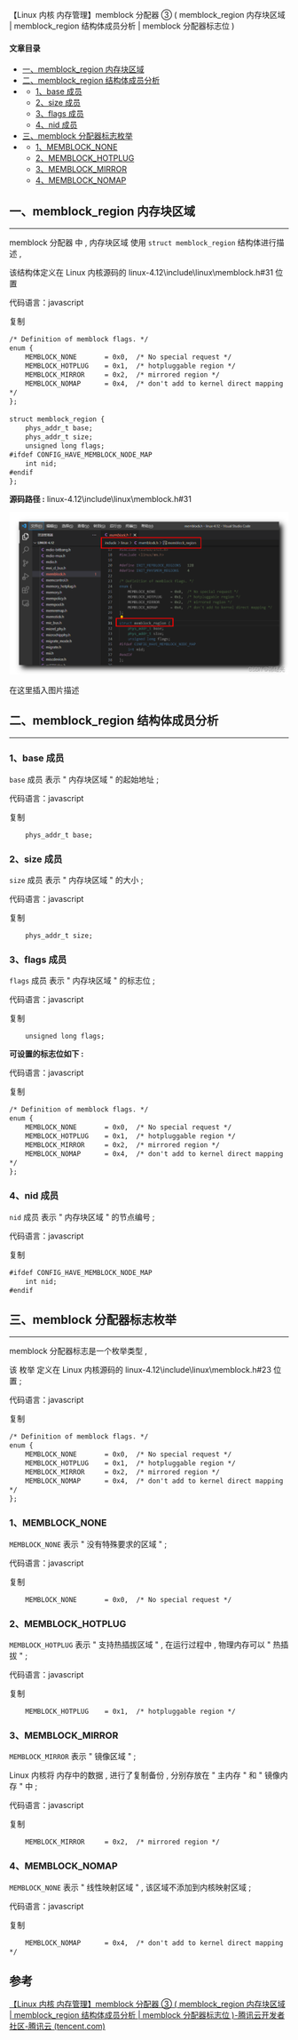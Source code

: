 【Linux 内核 内存管理】memblock 分配器 ③ ( memblock_region 内存块区域 | memblock_region 结构体成员分析 | memblock 分配器标志位 )

#### 文章目录

-   [一、memblock\_region 内存块区域](https://cloud.tencent.com/developer?from_column=20421&from=20421)
-   [二、memblock\_region 结构体成员分析](https://cloud.tencent.com/developer?from_column=20421&from=20421)
-   -   [1、base 成员](https://cloud.tencent.com/developer?from_column=20421&from=20421)
    -   [2、size 成员](https://cloud.tencent.com/developer?from_column=20421&from=20421)
    -   [3、flags 成员](https://cloud.tencent.com/developer?from_column=20421&from=20421)
    -   [4、nid 成员](https://cloud.tencent.com/developer?from_column=20421&from=20421)
-   [三、memblock 分配器标志枚举](https://cloud.tencent.com/developer?from_column=20421&from=20421)
-   -   [1、MEMBLOCK\_NONE](https://cloud.tencent.com/developer?from_column=20421&from=20421)
    -   [2、MEMBLOCK\_HOTPLUG](https://cloud.tencent.com/developer?from_column=20421&from=20421)
    -   [3、MEMBLOCK\_MIRROR](https://cloud.tencent.com/developer?from_column=20421&from=20421)
    -   [4、MEMBLOCK\_NOMAP](https://cloud.tencent.com/developer?from_column=20421&from=20421)

## 一、memblock\_region 内存块区域

* * *

memblock 分配器 中 , 内存块区域 使用 `struct memblock_region` 结构体进行描述 ,

该结构体定义在 Linux 内核源码的 linux-4.12\\include\\linux\\memblock.h#31 位置

代码语言：javascript

复制

    /* Definition of memblock flags. */
    enum {
    	MEMBLOCK_NONE		= 0x0,	/* No special request */
    	MEMBLOCK_HOTPLUG	= 0x1,	/* hotpluggable region */
    	MEMBLOCK_MIRROR		= 0x2,	/* mirrored region */
    	MEMBLOCK_NOMAP		= 0x4,	/* don't add to kernel direct mapping */
    };
    
    struct memblock_region {
    	phys_addr_t base;
    	phys_addr_t size;
    	unsigned long flags;
    #ifdef CONFIG_HAVE_MEMBLOCK_NODE_MAP
    	int nid;
    #endif
    };

**源码路径 :** linux-4.12\\include\\linux\\memblock.h#31

![在这里插入图片描述](image/771f3fd5276b45bf2caf7602e5f597ea.png)

在这里插入图片描述

## 二、memblock\_region 结构体成员分析

* * *

### 1、base 成员

`base` 成员 表示 " 内存块区域 " 的起始地址 ;

代码语言：javascript

复制

    	phys_addr_t base;

### 2、size 成员

`size` 成员 表示 " 内存块区域 " 的大小 ;

代码语言：javascript

复制

    	phys_addr_t size;

### 3、flags 成员

`flags` 成员 表示 " 内存块区域 " 的标志位 ;

代码语言：javascript

复制

    	unsigned long flags;

**可设置的标志位如下 :**

代码语言：javascript

复制

    /* Definition of memblock flags. */
    enum {
    	MEMBLOCK_NONE		= 0x0,	/* No special request */
    	MEMBLOCK_HOTPLUG	= 0x1,	/* hotpluggable region */
    	MEMBLOCK_MIRROR		= 0x2,	/* mirrored region */
    	MEMBLOCK_NOMAP		= 0x4,	/* don't add to kernel direct mapping */
    };

### 4、nid 成员

`nid` 成员 表示 " 内存块区域 " 的节点编号 ;

代码语言：javascript

复制

    #ifdef CONFIG_HAVE_MEMBLOCK_NODE_MAP
    	int nid;
    #endif

## 三、memblock 分配器标志枚举

* * *

memblock 分配器标志是一个枚举类型 ,

该 枚举 定义在 Linux 内核源码的 linux-4.12\\include\\linux\\memblock.h#23 位置 ;

代码语言：javascript

复制

    /* Definition of memblock flags. */
    enum {
    	MEMBLOCK_NONE		= 0x0,	/* No special request */
    	MEMBLOCK_HOTPLUG	= 0x1,	/* hotpluggable region */
    	MEMBLOCK_MIRROR		= 0x2,	/* mirrored region */
    	MEMBLOCK_NOMAP		= 0x4,	/* don't add to kernel direct mapping */
    };

### 1、MEMBLOCK\_NONE

`MEMBLOCK_NONE` 表示 " 没有特殊要求的区域 " ;

代码语言：javascript

复制

    	MEMBLOCK_NONE		= 0x0,	/* No special request */

### 2、MEMBLOCK\_HOTPLUG

`MEMBLOCK_HOTPLUG` 表示 " 支持热插拔区域 " , 在运行过程中 , 物理内存可以 " 热插拔 " ;

代码语言：javascript

复制

    	MEMBLOCK_HOTPLUG	= 0x1,	/* hotpluggable region */

### 3、MEMBLOCK\_MIRROR

`MEMBLOCK_MIRROR` 表示 " 镜像区域 " ;

Linux 内核将 内存中的数据 , 进行了复制备份 , 分别存放在 " 主内存 " 和 " 镜像内存 " 中 ;

代码语言：javascript

复制

    	MEMBLOCK_MIRROR		= 0x2,	/* mirrored region */

### 4、MEMBLOCK\_NOMAP

`MEMBLOCK_NONE` 表示 " 线性映射区域 " , 该区域不添加到内核映射区域 ;

代码语言：javascript

复制

    	MEMBLOCK_NOMAP		= 0x4,	/* don't add to kernel direct mapping */

## 参考

[【Linux 内核 内存管理】memblock 分配器 ③ ( memblock_region 内存块区域 | memblock_region 结构体成员分析 | memblock 分配器标志位 )-腾讯云开发者社区-腾讯云 (tencent.com)](https://cloud.tencent.com/developer/article/2253524)